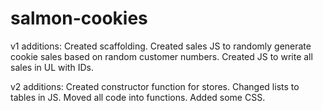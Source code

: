 # salmon-cookies

v1 additions:
Created scaffolding.
Created sales JS to randomly generate cookie sales based on random customer numbers.
Created JS to write all sales in UL with IDs.

v2 additions:
Created constructor function for stores.
Changed lists to tables in JS.
Moved all code into functions.
Added some CSS.